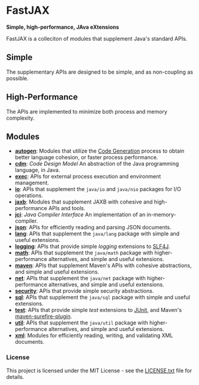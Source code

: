 # FastJAX

**Simple, high-performance, JAva eXtensions**

FastJAX is a colleciton of modules that supplement Java's standard APIs.

## Simple

The supplementary APIs are designed to be simple, and as non-coupling as possible.

## High-Performance

The APIs are implemented to minimize both process and memory complexity.

## Modules

* **[autogen](/autogen)**: Modules that utilize the [Code Generation][codegen] process to obtain better language cohesion, or faster process performance.
* **[cdm](/cdm)**: _Code Design Model_ An abstraction of the Java programming language, in Java.
* **[exec](/exec)**: APIs for external process execution and environment management.
* **[io](/io)**: APIs that supplement the `java/io` and `java/nio` packages for I/O operations.
* **[jaxb](/jaxb)**: Modules that supplement JAXB with cohesive and high-performance APIs and tools.
* **[jci](/jci)**: _Java Compiler Interface_ An implementation of an in-memory-compiler.
* **[json](/json)**: APIs for efficiently reading and parsing JSON documents.
* **[lang](/lang)**: APIs that supplement the `java/lang` package with simple and useful extensions.
* **[logging](/logging)**: APIs that provide simple _logging_ extensions to [SLF4J][slf4j].
* **[math](/math)**: APIs that supplement the `java/math` package with higher-performance alternatives, and simple and useful extensions.
* **[maven](/maven)**: APIs that supplement Maven's APIs with cohesive abstractions, and simple and useful extensions.
* **[net](/net)**: APIs that supplement the `java/net` package with higher-performance alternatives, and simple and useful extensions.
* **[security](/security)**: APIs that provide simple security abstractions.
* **[sql](/sql)**: APIs that supplement the `java/sql` package with simple and useful extensions.
* **[test](/test)**: APIs that provide simple _test_ extensions to [JUnit][junit], and Maven's [maven-surefire-plugin][maven-surefire-plugin].
* **[util](/util)**: APIs that supplement the `java/util` package with higher-performance alternatives, and simple and useful extensions.
* **[xml](/xml)**: Modules for efficiently reading, writing, and validating XML documents.

### License

This project is licensed under the MIT License - see the [LICENSE.txt](LICENSE.txt) file for details.

[codegen]: https://en.wikipedia.org/wiki/Code_generation_(compiler)
[slf4j]: https://www.slf4j.org/
[junit]: https://junit.org
[maven-surefire-plugin]: https://maven.apache.org/surefire/maven-surefire-plugin/
